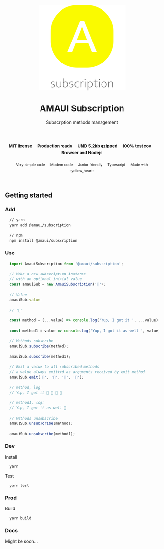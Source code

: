 
</br >
</br >

<p align='center'>
  <a target='_blank' rel='noopener noreferrer' href='#'>
    <img src='utils/images/logo.svg' alt='AMAUI logo' />
  </a>
</p>

<h1 align='center'>AMAUI Subscription</h1>

<p align='center'>
  Subscription methods management
</p>

<br />

<h3 align='center'>
  <sub>MIT license&nbsp;&nbsp;&nbsp;&nbsp;</sub>
  <sub>Production ready&nbsp;&nbsp;&nbsp;&nbsp;</sub>
  <sub>UMD 5.2kb gzipped&nbsp;&nbsp;&nbsp;&nbsp;</sub>
  <sub>100% test cov&nbsp;&nbsp;&nbsp;&nbsp;</sub>
  <sub>Browser and Nodejs</sub>
</h3>

<p align='center'>
    <sub>Very simple code&nbsp;&nbsp;&nbsp;&nbsp;</sub>
    <sub>Modern code&nbsp;&nbsp;&nbsp;&nbsp;</sub>
    <sub>Junior friendly&nbsp;&nbsp;&nbsp;&nbsp;</sub>
    <sub>Typescript&nbsp;&nbsp;&nbsp;&nbsp;</sub>
    <sub>Made with :yellow_heart:</sub>
</p>

<br />

## Getting started

### Add

```sh
  // yarn
  yarn add @amaui/subscription

  // npm
  npm install @amaui/subscription
```

### Use

```javascript
  import AmauiSubscription from '@amaui/subscription';

  // Make a new subscription instance
  // with an optional initial value
  const amauiSub = new AmauiSubscription('🙂');

  // Value
  amauiSub.value;

  // '🙂'

  const method = (...value) => console.log('Yup, I got it ', ...value);

  const method1 = value => console.log('Yup, I got it as well ', value);

  // Methods subscribe
  amauiSub.subscribe(method);

  amauiSub.subscribe(method1);

  // Emit a value to all subscribed methods
  // a value always emitted as arguments received by emit method
  amauiSub.emit('🌱', '🌱', '🌱', '🌱');

  // method, log:
  // Yup, I got it 🌱 🌱 🌱 🌱

  // method1, log:
  // Yup, I got it as well 🌱

  // Methods unsubscribe
  amauiSub.unsubscribe(method);

  amauiSub.unsubscribe(method1);
```

### Dev

Install

```sh
  yarn
```

Test

```sh
  yarn test
```

### Prod

Build

```sh
  yarn build
```

### Docs

Might be soon...
